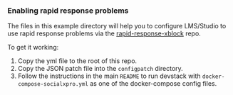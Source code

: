 ### Enabling rapid response problems

The files in this example directory will help you to configure LMS/Studio to use rapid response problems
via the [rapid-response-xblock](https://github.com/mitodl/mitxpro) repo.

To get it working:
1. Copy the yml file to the root of this repo.
1. Copy the JSON patch file into the `configpatch` directory. 
1. Follow the instructions in the main `README` to run devstack with `docker-compose-socialxpro.yml` as one of the docker-compose config files.
